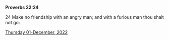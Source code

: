 **Proverbs 22:24**

24 Make no friendship with an angry man; and with a furious man thou shalt not go:

[Thursday 01-December, 2022](https://t.me/s/daily_scripture)
